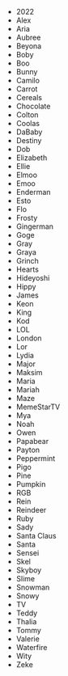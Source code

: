 - 2022
- Alex
- Aria
- Aubree
- Beyona
- Boby
- Boo
- Bunny
- Camilo
- Carrot
- Cereals
- Chocolate
- Colton
- Coolas
- DaBaby
- Destiny
- Dob
- Elizabeth
- Ellie
- Elmoo
- Emoo
- Enderman
- Esto
- Flo
- Frosty
- Gingerman
- Goge
- Gray
- Graya
- Grinch
- Hearts
- Hideyoshi
- Hippy
- James
- Keon
- King
- Kod
- LOL
- London
- Lor
- Lydia
- Major
- Maksim
- Maria
- Mariah
- Maze
- MemeStarTV
- Mya
- Noah
- Owen
- Papabear
- Payton
- Peppermint
- Pigo
- Pine
- Pumpkin
- RGB
- Rein
- Reindeer
- Ruby
- Sady
- Santa Claus
- Santa
- Sensei
- Skel
- Skyboy
- Slime
- Snowman
- Snowy
- TV
- Teddy
- Thalia
- Tommy
- Valerie
- Waterfire
- Wity
- Zeke

